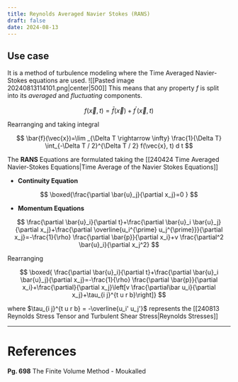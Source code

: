 ```yaml
---
title: Reynolds Averaged Navier Stokes (RANS)
draft: false
date: 2024-08-13
---
```


## Use case 
It is  a method of turbulence modeling where the Time Averaged Navier-Stokes equations are used. 
![[Pasted image 20240813114101.png|center|500]]
This means that any property $f$ is split into its *averaged* and *fluctuating* components. 

$$
f(\vec{x}, t)=\bar{f}(\vec{x})+f^{\prime}(\vec{x}, t)
$$

Rearranging and taking integral

$$
\bar{f}(\vec{x})=\lim _{\Delta T \rightarrow \infty} \frac{1}{\Delta T} \int_{-\Delta T / 2}^{\Delta T / 2} f(\vec{x}, t) d t
$$

The **RANS** Equations are formulated taking the [[240424 Time Averaged Navier-Stokes Equations|Time Average of the Navier Stokes Equations]]
- **Continuity Equation**

$$
\boxed{\frac{\partial \bar{u}_j}{\partial x_j}=0 }
$$

- **Momentum Equations**
 
$$
\frac{\partial \bar{u}_i}{\partial t}+\frac{\partial \bar{u}_i \bar{u}_j}{\partial x_j}+\frac{\partial \overline{u_i^{\prime} u_j^{\prime}}}{\partial x_j}=-\frac{1}{\rho} \frac{\partial \bar{p}}{\partial x_i}+v \frac{\partial^2 \bar{u}_i}{\partial x_j^2}
$$

 Rearranging

$$
\boxed{
\frac{\partial \bar{u}_i}{\partial t}+\frac{\partial \bar{u}_i \bar{u}_j}{\partial x_j}=-\frac{1}{\rho} \frac{\partial \bar{p}}{\partial x_i}+\frac{\partial}{\partial x_j}\left[v \frac{\partial\bar u_i}{\partial x_j}+\tau_{i j}^{t u r b}\right]}
$$

where $\tau_{i j}^{t u r b} = -\overline{u_i' u_j'}$  represents the [[240813 Reynolds Stress Tensor and Turbulent Shear Stress|Reynolds Stresses]]




---
# References
**Pg. 698** The Finite Volume Method - Moukalled